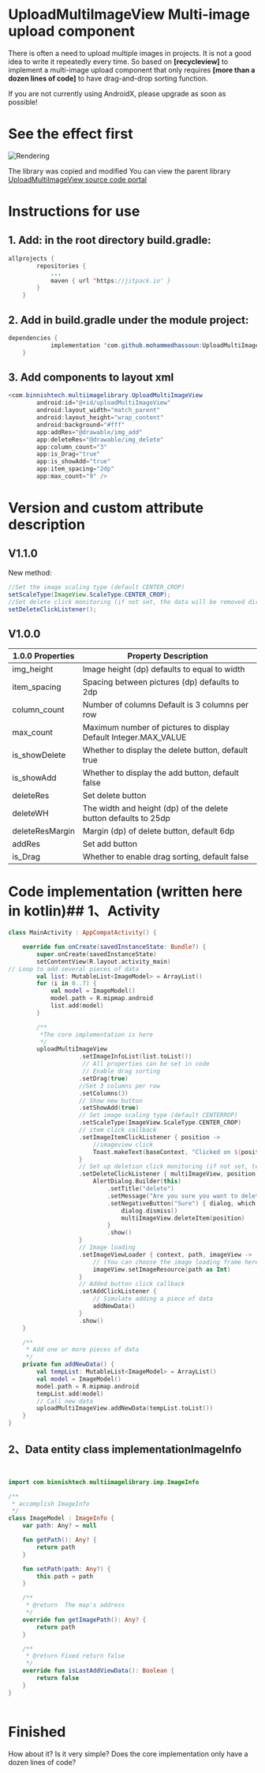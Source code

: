 
# UploadMultiImageView Multi-image upload component 
There is often a need to upload multiple images in projects. It is not a good idea to write it repeatedly every time. So based on **[recycleview]** to implement a multi-image upload component that only requires **[more than a dozen lines of code]** to have drag-and-drop sorting function.


If you are not currently using AndroidX, please upgrade as soon as possible!
# See the effect first

![Rendering](https://img-blog.csdnimg.cn/20200610222609657.gif#pic_center)

The library was copied and modified
You can view the parent library
[UploadMultiImageView source code portal](https://gitee.com/mtj_java/UploadMultiImageView)

# Instructions for use
## 1. Add: in the root directory build.gradle:

```java
allprojects {
		repositories {
			...
			maven { url 'https://jitpack.io' }
		}
	}

```
## 2. Add in build.gradle under the module project:
```java
dependencies {
	        implementation 'com.github.mohammedhassoun:UploadMultiImageView:1.1.0'
	}
```

## 3. Add components to layout xml
```java
<com.binnishtech.multiimagelibrary.UploadMultiImageView
        android:id="@+id/uploadMultiImageView"
        android:layout_width="match_parent"
        android:layout_height="wrap_content"
        android:background="#fff"
        app:addRes="@drawable/img_add"
        app:deleteRes="@drawable/img_delete"
        app:column_count="3"
        app:is_Drag="true"
        app:is_showAdd="true"
        app:item_spacing="2dp"
        app:max_count="9" />
```
# Version and custom attribute description
V1.1.0
--------------------------
New method:

```java
//Set the image scaling type (default CENTER_CROP)
setScaleType(ImageView.ScaleType.CENTER_CROP);
//Set delete click monitoring (if not set, the data will be removed directly by default) and handle the process yourself
setDeleteClickListener();
```

V1.0.0
--------------------------
1.0.0 Properties | Property Description
------------- | -------------
img_height | Image height (dp) defaults to equal to width
item_spacing| Spacing between pictures (dp) defaults to 2dp
column_count|Number of columns Default is 3 columns per row
max_count|Maximum number of pictures to display Default Integer.MAX_VALUE
is_showDelete|Whether to display the delete button, default true
is_showAdd|Whether to display the add button, default false
deleteRes|Set delete button
deleteWH|The width and height (dp) of the delete button defaults to 25dp
deleteResMargin|Margin (dp) of delete button, default 6dp
addRes|Set add button
is_Drag|Whether to enable drag sorting, default false


# Code implementation (written here in kotlin)## 1、Activity

```kotlin
class MainActivity : AppCompatActivity() {

    override fun onCreate(savedInstanceState: Bundle?) {
        super.onCreate(savedInstanceState)
        setContentView(R.layout.activity_main)
// Loop to add several pieces of data
        val list: MutableList<ImageModel> = ArrayList()
        for (i in 0..7) {
            val model = ImageModel()
            model.path = R.mipmap.android
            list.add(model)
        }

        /**
         *The core implementation is here
         */
        uploadMultiImageView
                    .setImageInfoList(list.toList())
                     // All properties can be set in code
                     // Enable drag sorting
                    .setDrag(true)
                    //Set 3 columns per row
                    .setColumns(3)
                    // Show new button
                    .setShowAdd(true)
                    // Set image scaling type (default CENTERROP)
                    .setScaleType(ImageView.ScaleType.CENTER_CROP)
                    // item click callback
                    .setImageItemClickListener { position ->
                        //imageview click
                        Toast.makeText(baseContext, "Clicked on ${position}", Toast.LENGTH_SHORT).show()
                    }
                    // Set up deletion click monitoring (if not set, test to remove data by default), and handle the data deletion process yourself
                    .setDeleteClickListener { multiImageView, position ->
                        AlertDialog.Builder(this)
                            .setTitle("delete")
                            .setMessage("Are you sure you want to delete the picture?")
                            .setNegativeButton("Sure") { dialog, which ->
                                dialog.dismiss()
                                multiImageView.deleteItem(position)
                            }
                            .show()
                    }
                    // Image loading
                    .setImageViewLoader { context, path, imageView ->
                        // (You can choose the image loading frame here without any restrictions)
                        imageView.setImageResource(path as Int)
                    }
                    // Added button click callback
                    .setAddClickListener {
                        // Simulate adding a piece of data
                        addNewData()
                    }
                    .show()
    }

    /**
     * Add one or more pieces of data
     */
    private fun addNewData() {
        val tempList: MutableList<ImageModel> = ArrayList()
        val model = ImageModel()
        model.path = R.mipmap.android
        tempList.add(model)
        // Call new data
        uploadMultiImageView.addNewData(tempList.toList())
    }
}
```

## 2、Data entity class implementationImageInfo

```kotlin


import com.binnishtech.multiimagelibrary.imp.ImageInfo

/**
 * accomplish ImageInfo
 */
class ImageModel : ImageInfo {
    var path: Any? = null

    fun getPath(): Any? {
        return path
    }

    fun setPath(path: Any?) {
        this.path = path
    }

    /**
     * @return  The map's address
     */
    override fun getImagePath(): Any? {
        return path
    }

    /**
     * @return Fixed return false
     */
    override fun isLastAddViewData(): Boolean {
        return false
    }
}
    
```
# Finished
How about it? Is it very simple? Does the core implementation only have a dozen lines of code?
